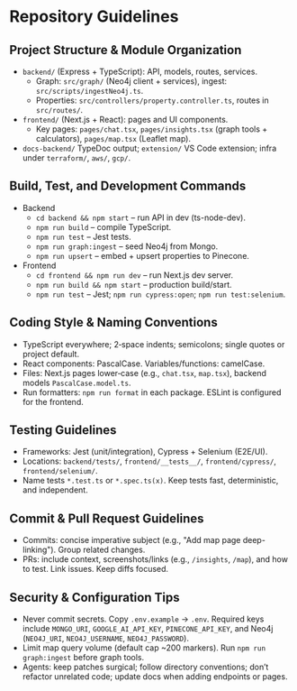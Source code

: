 # Repository Guidelines

## Project Structure & Module Organization
- `backend/` (Express + TypeScript): API, models, routes, services.
  - Graph: `src/graph/` (Neo4j client + services), ingest: `src/scripts/ingestNeo4j.ts`.
  - Properties: `src/controllers/property.controller.ts`, routes in `src/routes/`.
- `frontend/` (Next.js + React): pages and UI components.
  - Key pages: `pages/chat.tsx`, `pages/insights.tsx` (graph tools + calculators), `pages/map.tsx` (Leaflet map).
- `docs-backend/` TypeDoc output; `extension/` VS Code extension; infra under `terraform/`, `aws/`, `gcp/`.

## Build, Test, and Development Commands
- Backend
  - `cd backend && npm start` – run API in dev (ts-node-dev).
  - `npm run build` – compile TypeScript.
  - `npm run test` – Jest tests.
  - `npm run graph:ingest` – seed Neo4j from Mongo.
  - `npm run upsert` – embed + upsert properties to Pinecone.
- Frontend
  - `cd frontend && npm run dev` – run Next.js dev server.
  - `npm run build && npm start` – production build/start.
  - `npm run test` – Jest; `npm run cypress:open`; `npm run test:selenium`.

## Coding Style & Naming Conventions
- TypeScript everywhere; 2‑space indents; semicolons; single quotes or project default.
- React components: PascalCase. Variables/functions: camelCase.
- Files: Next.js pages lower‑case (e.g., `chat.tsx`, `map.tsx`), backend models `PascalCase.model.ts`.
- Run formatters: `npm run format` in each package. ESLint is configured for the frontend.

## Testing Guidelines
- Frameworks: Jest (unit/integration), Cypress + Selenium (E2E/UI).
- Locations: `backend/tests/`, `frontend/__tests__/`, `frontend/cypress/`, `frontend/selenium/`.
- Name tests `*.test.ts` or `*.spec.ts(x)`. Keep tests fast, deterministic, and independent.

## Commit & Pull Request Guidelines
- Commits: concise imperative subject (e.g., "Add map page deep-linking"). Group related changes.
- PRs: include context, screenshots/links (e.g., `/insights`, `/map`), and how to test. Link issues. Keep diffs focused.

## Security & Configuration Tips
- Never commit secrets. Copy `.env.example` → `.env`. Required keys include `MONGO_URI`, `GOOGLE_AI_API_KEY`, `PINECONE_API_KEY`, and Neo4j (`NEO4J_URI`, `NEO4J_USERNAME`, `NEO4J_PASSWORD`).
- Limit map query volume (default cap ~200 markers). Run `npm run graph:ingest` before graph tools.
- Agents: keep patches surgical; follow directory conventions; don’t refactor unrelated code; update docs when adding endpoints or pages.


